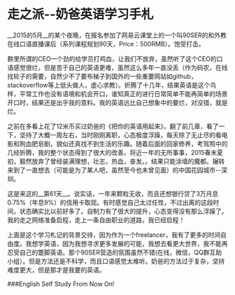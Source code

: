 # 走之派--奶爸英语学习手札

__2015的5月__的某个夜晚，在报名参加了网易云课堂上的一个叫90SER的和外教在线口语直播课后（系列课程规划90天，Price：500RMB）。饱受打击。

群里所谓的CEO一个劲的给学员打鸡血，让我们不放弃，虽然听了这个CEO的口语感觉很烂，但是苦于自己的英语更难，虽然这么多年一直没丢（作为码农，在线找轮子的需要，自然少不了要布梯子到国外的一些重要网站如github，stackoverflow等上低头做人，虚心求教）。折腾了十几年，结果英语是这个鸟样，平常工作也没有语境和机会开口，谁知真正的进行日常简单不能再简单的场景开口时，结果还是出乎我的意料。我的英语远比自己想象中的要烂，对没错，就是烂。

之前在多看上花了12米币买过奶爸的《把你的英语用起来》，翻了前几章，看了一下，坚持了大概一周左右，当时刚刚离职，心态极度浮躁，每天除了无止尽的看电影和狗血肥皂剧，貌似还真找不到生活的乐趣。随着后面的回家修养，考驾照中的几经折腾，我的整个状态得到了很大的改善。将近一年的无所事事，2015春末夏初，毅然放弃了曾经装满理想，壮志，热血，奋发。。结果只能涂墙的魔都。辗转来到了一直想去（可能是为了某人吧，虽然至今也未曾见面）的中国花园城市--深圳。

这是来这的__第61天__。说实话，一年来颗粒无收，而且还想银行贷了3万月息0.75%（年息9%）的信用卡取现。有时感觉自己太过任性，不过出离的这段时间，状态确实比以前好多了。自制力有了很大的提升，心态变得没有那么浮躁了。我的走之网络准备启程，走上一条自由职业的道路，我已经启程！

上面是这个学习札记的背景交待，因为作为一个freelancer，我有了更多的时间自由度。我想学英语，因为我想寻求更多发展的可能，我想去看更大世界，我不能再忍受自己的蹩脚英语。那个90SER营造的氛围虽然不错(在线，微信，QQ群互助小组）。但是方法还是不科学，而且口语感觉太难听。奶爸的方法过于复杂，坚持难度更大，但是那才是我要的英语。

###English Self Study From Now On!

